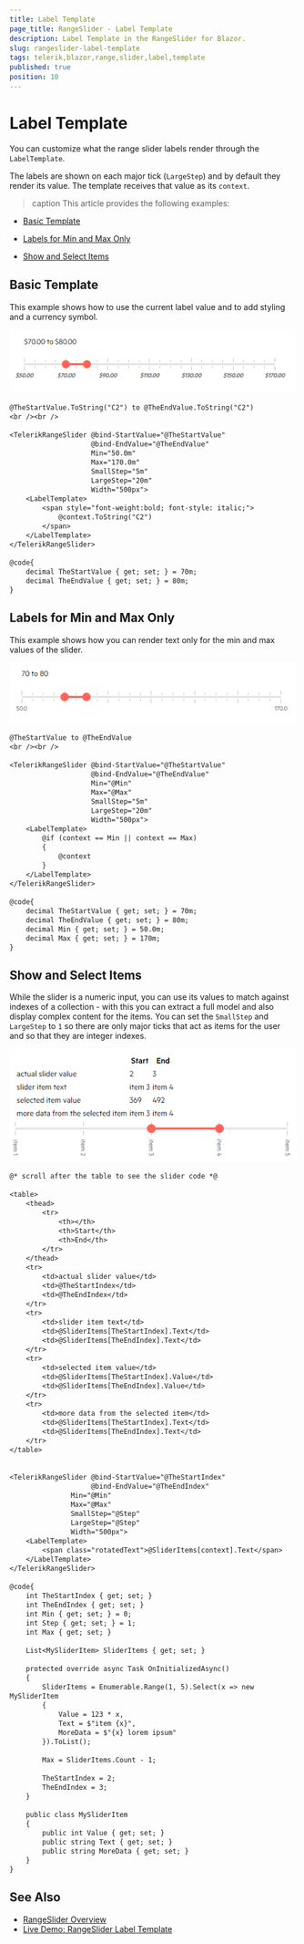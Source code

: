 ```yaml
---
title: Label Template
page_title: RangeSlider - Label Template
description: Label Template in the RangeSlider for Blazor.
slug: rangeslider-label-template
tags: telerik,blazor,range,slider,label,template
published: true
position: 10
---
```


# Label Template

You can customize what the range slider labels render through the `LabelTemplate`.

The labels are shown on each major tick (`LargeStep`) and by default they render its value. The template receives that value as its `context`. 

>caption This article provides the following examples:


* [Basic Template](#basic-template)

* [Labels for Min and Max Only](#labels-for-min-and-max-only)

* [Show and Select Items](#show-and-select-items)

## Basic Template

This example shows how to use the current label value and to add styling and a currency symbol.

![basic template with currency symbol and styling](images/rangeslider-basic-template-currency.png)

````RAZOR
@TheStartValue.ToString("C2") to @TheEndValue.ToString("C2")
<br /><br />

<TelerikRangeSlider @bind-StartValue="@TheStartValue"
                    @bind-EndValue="@TheEndValue"
                    Min="50.0m"
                    Max="170.0m"
                    SmallStep="5m"
                    LargeStep="20m"
                    Width="500px">
    <LabelTemplate>
        <span style="font-weight:bold; font-style: italic;">
            @context.ToString("C2")
        </span>
    </LabelTemplate>
</TelerikRangeSlider>

@code{
    decimal TheStartValue { get; set; } = 70m;
    decimal TheEndValue { get; set; } = 80m;
}
````

## Labels for Min and Max Only

This example shows how you can render text only for the min and max values of the slider.

![labels for the min and max only](images/rangeslider-labels-for-min-and-max-only.png)

````RAZOR
@TheStartValue to @TheEndValue
<br /><br />

<TelerikRangeSlider @bind-StartValue="@TheStartValue"
                    @bind-EndValue="@TheEndValue"
                    Min="@Min"
                    Max="@Max"
                    SmallStep="5m"
                    LargeStep="20m"
                    Width="500px">
    <LabelTemplate>
        @if (context == Min || context == Max)
        {
            @context
        }
    </LabelTemplate>
</TelerikRangeSlider>

@code{
    decimal TheStartValue { get; set; } = 70m;
    decimal TheEndValue { get; set; } = 80m;
    decimal Min { get; set; } = 50.0m;
    decimal Max { get; set; } = 170m;
}
````

## Show and Select Items

While the slider is a numeric input, you can use its values to match against indexes of a collection - with this you can extract a full model and also display complex content for the items. You can set the `SmallStep` and `LargeStep` to `1` so there are only major ticks that act as items for the user and so that they are integer indexes.

![model items in the slider](images/rangeslider-items.png)

````RAZOR
@* scroll after the table to see the slider code *@

<table>
    <thead>
        <tr>
            <th></th>
            <th>Start</th>
            <th>End</th>
        </tr>
    </thead>
    <tr>
        <td>actual slider value</td>
        <td>@TheStartIndex</td>
        <td>@TheEndIndex</td>
    </tr>
    <tr>
        <td>slider item text</td>
        <td>@SliderItems[TheStartIndex].Text</td>
        <td>@SliderItems[TheEndIndex].Text</td>
    </tr>
    <tr>
        <td>selected item value</td>
        <td>@SliderItems[TheStartIndex].Value</td>
        <td>@SliderItems[TheEndIndex].Value</td>
    </tr>
    <tr>
        <td>more data from the selected item</td>
        <td>@SliderItems[TheStartIndex].Text</td>
        <td>@SliderItems[TheEndIndex].Text</td>
    </tr>
</table>


<TelerikRangeSlider @bind-StartValue="@TheStartIndex"
                    @bind-EndValue="@TheEndIndex"
               Min="@Min"
               Max="@Max"
               SmallStep="@Step"
               LargeStep="@Step"
               Width="500px">
    <LabelTemplate>
        <span class="rotatedText">@SliderItems[context].Text</span>
    </LabelTemplate>
</TelerikRangeSlider>

@code{
    int TheStartIndex { get; set; }
    int TheEndIndex { get; set; }
    int Min { get; set; } = 0;
    int Step { get; set; } = 1;
    int Max { get; set; }

    List<MySliderItem> SliderItems { get; set; }

    protected override async Task OnInitializedAsync()
    {
        SliderItems = Enumerable.Range(1, 5).Select(x => new MySliderItem
        {
            Value = 123 * x,
            Text = $"item {x}",
            MoreData = $"{x} lorem ipsum"
        }).ToList();

        Max = SliderItems.Count - 1;

        TheStartIndex = 2;
        TheEndIndex = 3;
    }

    public class MySliderItem
    {
        public int Value { get; set; }
        public string Text { get; set; }
        public string MoreData { get; set; }
    }
}
````

## See Also

* [RangeSlider Overview](slug://rangeslider-overview)
* [Live Demo: RangeSlider Label Template](https://demos.telerik.com/blazor-ui/rangeslider/label-template)